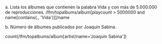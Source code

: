 a. Lista los álbumes que contienen la palabra Vida y con más de 5.000.000 de reproducciones. 
/lfm/topalbums/album[playcount > 5000000 and name[contains(., 'Vida')]]/name
<!-- Al hacer está conulta no sale nada porque no hay ningún titulo que contenga vida,
 y tampoco hay ninguno que tenga más de reproducciones así que he probado con este y funciona.
 Lista los álbumes que contienen la palabra Sabina y con más de 100000 de reproducciones.
 -- /lfm/topalbums/album[playcount > 100000 and name[contains(., 'Sabina')]]/name 
 Lista de lostitulos de los  albumes que contengan la palabra Sabina
 /lfm/topalbums/album/name[contains(., 'Sabina')/text()]
 -->



b. Número de álbumes publicados por Joaquin Sabina. 
<!-- el resultado sale en la parte de arriba no sale donde el texto... 
Todos los labumes del xml son de Joaquin   -->
count(/lfm/topalbums/album[artist/name='Joaquín Sabina'])

<!--Nombre de los albumes cuyo artista sea Joaquin sabina
/lfm/topalbums/album[artist/name='Joaquín Sabina']/name

Nombre de los albumes que tengan mas de un artista
/lfm/topalbums/album[count(artist) > 1]/name

 -->



